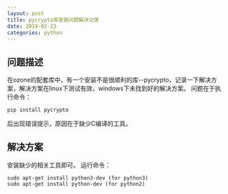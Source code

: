 ```yaml
---
layout: post
title: pycrypto库安装问题解决记录
date: 2019-02-23
categories: python
---
```


## 问题描述 ##  
在ozone的配套库中，有一个安装不是很顺利的库--pycrypto，记录一下解决方案，解决方案在linux下测试有效，windows下未找到好的解决方案。
问题在于执行命令：  
```  
pip install pycrypto
```  
后出现错误提示，原因在于缺少C编译的工具。

## 解决方案 ##
安装缺少的相关工具即可。
运行命令：
```  
sudo apt-get install python3-dev (for python3)
sudo apt-get install python-dev (for python2)
```  